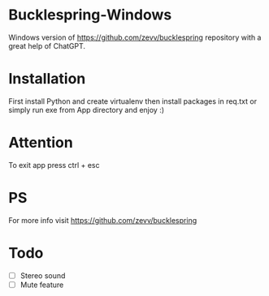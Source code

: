 # Bucklespring-Windows
 Windows version of https://github.com/zevv/bucklespring repository with a great help of ChatGPT.




 # Installation
 First install Python and create virtualenv then install packages in req.txt or simply run exe from App directory and enjoy :)




# Attention
To exit app press ctrl + esc


# PS
For more info visit https://github.com/zevv/bucklespring


# Todo
- [ ] Stereo sound
- [ ] Mute feature
